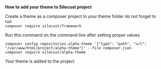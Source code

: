 **How to add your theme to Silecust project**

Create a theme as a composer project
In your theme folder do not forget to run   
`composer require silecust/framework`  

Run this command on the command line after setting proper values  
```
composer config repositories.alpha-theme '{"type": "path", "url": "/var/www/html/project/alpha-theme"}' --file composer.json
composer require silecust/alpha-theme
```
Your theme is added to the project

